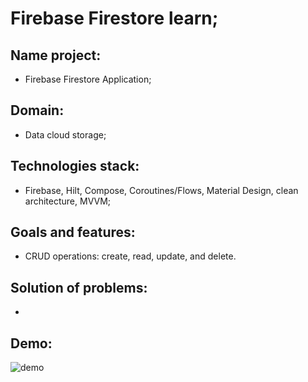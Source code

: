 # Firebase Firestore learn;

## Name project:
- Firebase Firestore Application;

## Domain:
- Data cloud storage;

## Technologies stack:
- Firebase, Hilt, Compose, Coroutines/Flows, Material Design, clean architecture, MVVM;

## Goals and features:
- CRUD operations: create, read, update, and delete.

## Solution of problems:
- 

## Demo:
<img alt="demo" src="https://github.com/aleh-god/--/blob/master/FirestoreDemo.gif" />
